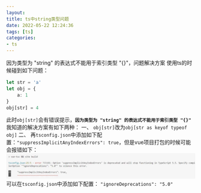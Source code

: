 ```yaml
---
layout: 
title: ts中string类型问题
date: 2022-05-22 12:24:36
tags: [ts]
categories: 
- ts
---
```


因为类型为 "string" 的表达式不能用于索引类型 "{}"，问题解决方案
使用ts的时候碰到如下问题：

```ts
let str = 'a'
let obj = {
    a: 1
}
obj[str] = 4
```
此时`obj[str]`会有错误提示，**`因为类型为 "string" 的表达式不能用于索引类型 "{}"`**
我知道的解决方案有如下两种：
一、
`obj[str]`改为`obj[str as keyof typeof obj]`
二、
再`tsconfig.json`中添加如下配置：`"suppressImplicitAnyIndexErrors": true`，但是vue项目打包的时候可能会报错如下：
![image.png](../images/tomcat/pic_8.webp)
可以在`tsconfig.json`中添加如下配置：
`"ignoreDeprecations": "5.0"`
